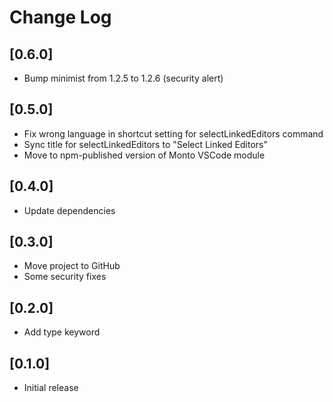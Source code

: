 # Change Log

## [0.6.0]

- Bump minimist from 1.2.5 to 1.2.6 (security alert)

## [0.5.0]

- Fix wrong language in shortcut setting for selectLinkedEditors command
- Sync title for selectLinkedEditors to "Select Linked Editors"
- Move to npm-published version of Monto VSCode module

## [0.4.0]

- Update dependencies

## [0.3.0]

- Move project to GitHub
- Some security fixes

## [0.2.0]

- Add type keyword

## [0.1.0]

- Initial release
